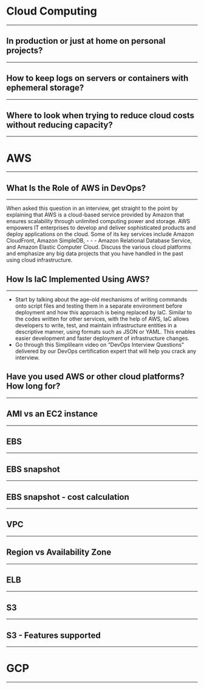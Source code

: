 # Cloud Computing
---

## In production or just at home on personal projects?
---

## How to keep logs on servers or containers with ephemeral storage?
---

## Where to look when trying to reduce cloud costs without reducing capacity?
---

# AWS
---

## What Is the Role of AWS in DevOps?
---
When asked this question in an interview, get straight to the point by explaining that AWS is a cloud-based service provided by Amazon that ensures scalability through unlimited computing power and storage. AWS empowers IT enterprises to develop and deliver sophisticated products and deploy applications on the cloud. Some of its key services include Amazon CloudFront, Amazon SimpleDB, - - - Amazon Relational Database Service, and Amazon Elastic Computer Cloud. Discuss the various cloud platforms and emphasize any big data projects that you have handled in the past using cloud infrastructure.

## How Is IaC Implemented Using AWS?
---
- Start by talking about the age-old mechanisms of writing commands onto script files and testing them in a separate environment before deployment and how this approach is being replaced by IaC. Similar to the codes written for other services, with the help of AWS, IaC allows developers to write, test, and maintain infrastructure entities in a descriptive manner, using formats such as JSON or YAML. This enables easier development and faster deployment of infrastructure changes.
- Go through this Simplilearn video on “DevOps Interview Questions” delivered by our DevOps certification expert that will help you crack any interview.

## Have you used AWS or other cloud platforms? How long for?
---

## AMI vs an EC2 instance
---

## EBS
---

## EBS snapshot
---

## EBS snapshot - cost calculation
---

## VPC
---

## Region vs Availability Zone
---

## ELB
---

## S3
---

## S3 - Features supported
---

# GCP
---
